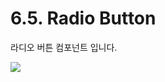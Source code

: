 # 6.5. Radio Button

라디오 버튼 컴포넌트 입니다.

![](https://github.com/asoosoft/spidergen-guidebook/tree/eeac9656bff5b368e79bf9dad544cae218642e17/assets/rdo-ex-00.png)

